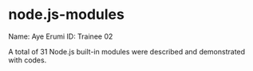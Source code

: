 # node.js-modules

Name: Aye Erumi
ID: Trainee 02

A total of 31 Node.js built-in modules were described and demonstrated with codes.
